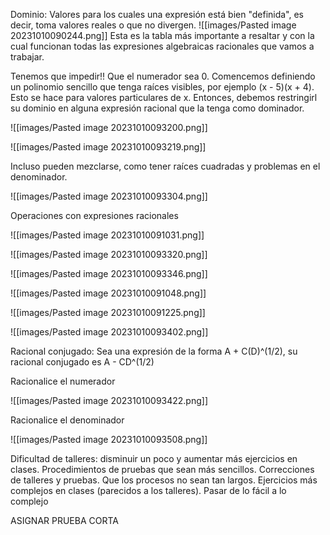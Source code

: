 Dominio: Valores para los cuales una expresión está bien "definida", es decir, toma valores reales o que no divergen.
![[images/Pasted image 20231010090244.png]]
Esta es la tabla más importante a resaltar y con la cual funcionan todas las expresiones algebraicas racionales que vamos a trabajar.

Tenemos que impedir!! Que el numerador sea 0. Comencemos definiendo un polinomio sencillo que tenga raíces visibles, por ejemplo (x - 5)(x + 4).  Esto se hace para valores particulares de x.
Entonces, debemos restringirl su dominio en alguna expresión racional que la tenga como dominador.

![[images/Pasted image 20231010093200.png]]

![[images/Pasted image 20231010093219.png]]

Incluso pueden mezclarse, como tener raíces cuadradas y problemas en el denominador.

![[images/Pasted image 20231010093304.png]]


Operaciones con expresiones racionales

![[images/Pasted image 20231010091031.png]]

![[images/Pasted image 20231010093320.png]]

![[images/Pasted image 20231010093346.png]]


![[images/Pasted image 20231010091048.png]]

![[images/Pasted image 20231010091225.png]]

![[images/Pasted image 20231010093402.png]]


Racional conjugado: Sea una expresión de la forma A  + C(D)^(1/2), su racional conjugado es A - CD^(1/2)

Racionalice el numerador

![[images/Pasted image 20231010093422.png]]

Racionalice el denominador

![[images/Pasted image 20231010093508.png]]

Dificultad de talleres: disminuir un poco y aumentar más ejercicios en clases.
Procedimientos de pruebas que sean más sencillos.
Correcciones de talleres y pruebas.
Que los procesos no sean tan largos.
Ejercicios más complejos en clases (parecidos a los talleres).
Pasar de lo fácil a lo complejo

ASIGNAR PRUEBA CORTA
